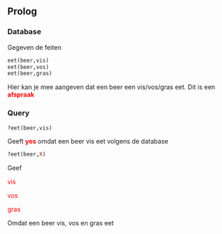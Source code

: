 ```toc
```
## Prolog
### Database 
Gegeven de feiten
```prolog
eet(beer,vis)
eet(beer,vos)
eet(beer,gras)
```

Hier kan je mee aangeven dat een beer een vis/vos/gras eet. Dit is een <b style="color:red">afspraak</b>

### Query
```prolog
?eet(beer,vis)
```

Geeft <b style="color:red">yes</b> omdat een beer vis eet volgens de database
```prolog
?eet(beer,X)
```

Geef 
<p style="color:red">vis</p>
<p style="color:red">vos</p>
<p style="color:red">gras</p>
Omdat een beer vis, vos en gras eet
